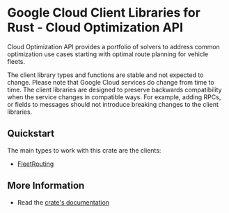 # Google Cloud Client Libraries for Rust - Cloud Optimization API

<!-- Code generated by sidekick. DO NOT EDIT. -->


Cloud Optimization API provides a portfolio of solvers to address common
optimization use cases starting with optimal route planning for vehicle
fleets.

The client library types and functions are stable and not expected to change.
Please note that Google Cloud services do change from time to time. The client
libraries are designed to preserve backwards compatibility when the service
changes in compatible ways. For example, adding RPCs, or fields to messages
should not introduce breaking changes to the client libraries.

## Quickstart

The main types to work with this crate are the clients:

- [FleetRouting]

## More Information

- Read the [crate's documentation](https://docs.rs/google-cloud-optimization-v1/latest/google-cloud-optimization-v1)

[FleetRouting]: https://docs.rs/google-cloud-optimization-v1/latest/google_cloud_optimization_v1/client/struct.FleetRouting.html
